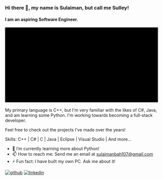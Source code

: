 ### Hi there 👋, my name is Sulaiman, but call me Sulley!
#### I am an aspiring Software Engineer.
![](https://github.com/sbah1/sbah1/blob/main/banner.gif)

My primary language is C++, but I'm very familiar with the likes of C#, Java, and am learning some Python. I'm working towards becoming a full-stack developer.

Feel free to check out the projects I've made over the years!

Skills: C++ | C# | C | Java | Eclipse | Visual Studio | And more...

- 🌱 I’m currently learning more about Python! 
- 📫 How to reach me: Send me an email at sulaimanbah107@gmail.com 
- ⚡ Fun fact: I have built my own PC. Ask me about it! 


[<img src='https://cdn.jsdelivr.net/npm/simple-icons@3.0.1/icons/github.svg' alt='github' height='40'>](https://github.com/sbah1)  [<img src='https://cdn.jsdelivr.net/npm/simple-icons@3.0.1/icons/linkedin.svg' alt='linkedin' height='40'>](https://www.linkedin.com/in/sulaiman-bah-552a84231/)  

